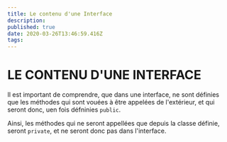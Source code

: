 ```yaml
---
title: Le contenu d'une Interface
description: 
published: true
date: 2020-03-26T13:46:59.416Z
tags: 
---
```


# LE CONTENU D'UNE INTERFACE

Il est important de comprendre, que dans une interface, ne sont définies que les méthodes qui sont vouées à être appelées de l'extérieur, et qui seront donc, uen fois défninies `public`.

Ainsi, les méthodes qui ne seront appellées que depuis la classe définie, seront `private`, et ne seront donc pas dans l'interface.
